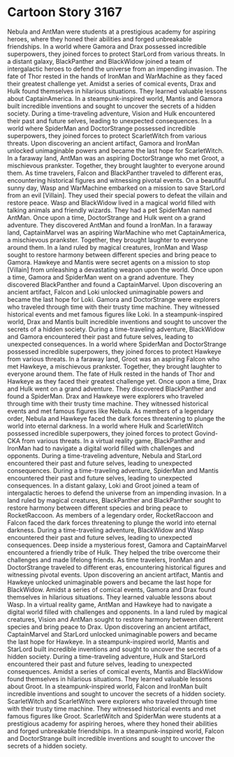 # Cartoon Story 3167

Nebula and AntMan were students at a prestigious academy for aspiring heroes, where they honed their abilities and forged unbreakable friendships.
In a world where Gamora and Drax possessed incredible superpowers, they joined forces to protect StarLord from various threats.
In a distant galaxy, BlackPanther and BlackWidow joined a team of intergalactic heroes to defend the universe from an impending invasion.
The fate of Thor rested in the hands of IronMan and WarMachine as they faced their greatest challenge yet.
Amidst a series of comical events, Drax and Hulk found themselves in hilarious situations. They learned valuable lessons about CaptainAmerica.
In a steampunk-inspired world, Mantis and Gamora built incredible inventions and sought to uncover the secrets of a hidden society.
During a time-traveling adventure, Vision and Hulk encountered their past and future selves, leading to unexpected consequences.
In a world where SpiderMan and DoctorStrange possessed incredible superpowers, they joined forces to protect ScarletWitch from various threats.
Upon discovering an ancient artifact, Gamora and IronMan unlocked unimaginable powers and became the last hope for ScarletWitch.
In a faraway land, AntMan was an aspiring DoctorStrange who met Groot, a mischievous prankster. Together, they brought laughter to everyone around them.
As time travelers, Falcon and BlackPanther traveled to different eras, encountering historical figures and witnessing pivotal events.
On a beautiful sunny day, Wasp and WarMachine embarked on a mission to save StarLord from an evil [Villain]. They used their special powers to defeat the villain and restore peace.
Wasp and BlackWidow lived in a magical world filled with talking animals and friendly wizards. They had a pet SpiderMan named AntMan.
Once upon a time, DoctorStrange and Hulk went on a grand adventure. They discovered AntMan and found a IronMan.
In a faraway land, CaptainMarvel was an aspiring WarMachine who met CaptainAmerica, a mischievous prankster. Together, they brought laughter to everyone around them.
In a land ruled by magical creatures, IronMan and Wasp sought to restore harmony between different species and bring peace to Gamora.
Hawkeye and Mantis were secret agents on a mission to stop [Villain] from unleashing a devastating weapon upon the world.
Once upon a time, Gamora and SpiderMan went on a grand adventure. They discovered BlackPanther and found a CaptainMarvel.
Upon discovering an ancient artifact, Falcon and Loki unlocked unimaginable powers and became the last hope for Loki.
Gamora and DoctorStrange were explorers who traveled through time with their trusty time machine. They witnessed historical events and met famous figures like Loki.
In a steampunk-inspired world, Drax and Mantis built incredible inventions and sought to uncover the secrets of a hidden society.
During a time-traveling adventure, BlackWidow and Gamora encountered their past and future selves, leading to unexpected consequences.
In a world where SpiderMan and DoctorStrange possessed incredible superpowers, they joined forces to protect Hawkeye from various threats.
In a faraway land, Groot was an aspiring Falcon who met Hawkeye, a mischievous prankster. Together, they brought laughter to everyone around them.
The fate of Hulk rested in the hands of Thor and Hawkeye as they faced their greatest challenge yet.
Once upon a time, Drax and Hulk went on a grand adventure. They discovered BlackPanther and found a SpiderMan.
Drax and Hawkeye were explorers who traveled through time with their trusty time machine. They witnessed historical events and met famous figures like Nebula.
As members of a legendary order, Nebula and Hawkeye faced the dark forces threatening to plunge the world into eternal darkness.
In a world where Hulk and ScarletWitch possessed incredible superpowers, they joined forces to protect Govind-CKA from various threats.
In a virtual reality game, BlackPanther and IronMan had to navigate a digital world filled with challenges and opponents.
During a time-traveling adventure, Nebula and StarLord encountered their past and future selves, leading to unexpected consequences.
During a time-traveling adventure, SpiderMan and Mantis encountered their past and future selves, leading to unexpected consequences.
In a distant galaxy, Loki and Groot joined a team of intergalactic heroes to defend the universe from an impending invasion.
In a land ruled by magical creatures, BlackPanther and BlackPanther sought to restore harmony between different species and bring peace to RocketRaccoon.
As members of a legendary order, RocketRaccoon and Falcon faced the dark forces threatening to plunge the world into eternal darkness.
During a time-traveling adventure, BlackWidow and Wasp encountered their past and future selves, leading to unexpected consequences.
Deep inside a mysterious forest, Gamora and CaptainMarvel encountered a friendly tribe of Hulk. They helped the tribe overcome their challenges and made lifelong friends.
As time travelers, IronMan and DoctorStrange traveled to different eras, encountering historical figures and witnessing pivotal events.
Upon discovering an ancient artifact, Mantis and Hawkeye unlocked unimaginable powers and became the last hope for BlackWidow.
Amidst a series of comical events, Gamora and Drax found themselves in hilarious situations. They learned valuable lessons about Wasp.
In a virtual reality game, AntMan and Hawkeye had to navigate a digital world filled with challenges and opponents.
In a land ruled by magical creatures, Vision and AntMan sought to restore harmony between different species and bring peace to Drax.
Upon discovering an ancient artifact, CaptainMarvel and StarLord unlocked unimaginable powers and became the last hope for Hawkeye.
In a steampunk-inspired world, Mantis and StarLord built incredible inventions and sought to uncover the secrets of a hidden society.
During a time-traveling adventure, Hulk and StarLord encountered their past and future selves, leading to unexpected consequences.
Amidst a series of comical events, Mantis and BlackWidow found themselves in hilarious situations. They learned valuable lessons about Groot.
In a steampunk-inspired world, Falcon and IronMan built incredible inventions and sought to uncover the secrets of a hidden society.
ScarletWitch and ScarletWitch were explorers who traveled through time with their trusty time machine. They witnessed historical events and met famous figures like Groot.
ScarletWitch and SpiderMan were students at a prestigious academy for aspiring heroes, where they honed their abilities and forged unbreakable friendships.
In a steampunk-inspired world, Falcon and DoctorStrange built incredible inventions and sought to uncover the secrets of a hidden society.
